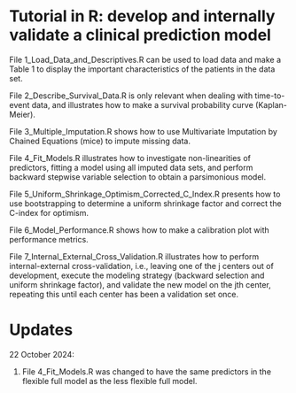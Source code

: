 # Tutorial in R: develop and internally validate a clinical prediction model

File 1_Load_Data_and_Descriptives.R can be used to load data and make a Table 1 to display the important characteristics of the patients in the data set.

File 2_Describe_Survival_Data.R is only relevant when dealing with time-to-event data, and illustrates how to make a survival probability curve (Kaplan-Meier).

File 3_Multiple_Imputation.R shows how to use Multivariate Imputation by Chained Equations (mice) to impute missing data.

File 4_Fit_Models.R illustrates how to investigate non-linearities of predictors, fitting a model using all imputed data sets, and perform backward stepwise variable selection to obtain a parsimonious model.

File 5_Uniform_Shrinkage_Optimism_Corrected_C_Index.R presents how to use bootstrapping to determine a uniform shrinkage factor and correct the C-index for optimism.

File 6_Model_Performance.R shows how to make a calibration plot with performance metrics.

File 7_Internal_External_Cross_Validation.R illustrates how to perform internal-external cross-validation, i.e., leaving one of the j centers out of development, execute the modeling strategy (backward selection and uniform shrinkage factor), and validate the new model on the jth center, repeating this until each center has been a validation set once.

# Updates
22 October 2024:
1. File 4_Fit_Models.R was changed to have the same predictors in the flexible full model as the less flexible full model.
